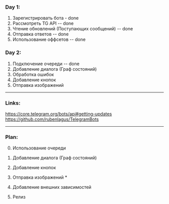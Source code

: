 ### Day 1:

1. Зарегистрировать бота - done
2. Рассмотреть TG API -- done
3. Чтение обновлений (Поступающих сообщений) -- done
4. Отправка ответов -- done
5. Использование оффсетов -- done

### Day 2:

1. Подключение очереди -- done
2. Добавление диалога (Граф состояний)
3. Обработка ошибок
4. Добавление кнопок
5. Отправка изображений

-------------------

### Links:

https://core.telegram.org/bots/api#getting-updates
https://github.com/rubenlagus/TelegramBots


-------------------

### Plan:

0. Использование очереди
1. Добавление диалога (Граф состояний)
2. Добавление кнопок
3. Отправка изображений *

4. Добавление внешних зависимостей
5. Релиз

